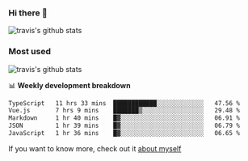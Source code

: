 ### Hi there 👋

<!--
**HondryTravis/HondryTravis** is a ✨ _special_ ✨ repository because its `README.md` (this file) appears on your GitHub profile.

Here are some ideas to get you started:

- 🔭 I’m currently working on ...
- 🌱 I’m currently learning ...
- 👯 I’m looking to collaborate on ...
- 🤔 I’m looking for help with ...
- 💬 Ask me about ...
- 📫 How to reach me: ...
- 😄 Pronouns: ...
- ⚡ Fun fact: ...
-->

![travis's github stats](https://github-readme-stats.vercel.app/api?username=HondryTravis&hide=stars)
### Most used
![travis's github stats](https://github-readme-stats.anuraghazra1.vercel.app/api/top-langs/?username=HondryTravis&layout=compact&hide_title=true)

📊 **Weekly development breakdown**

<!--START_SECTION:waka-->

```txt
TypeScript   11 hrs 33 mins  ████████████░░░░░░░░░░░░░   47.56 %
Vue.js       7 hrs 9 mins    ███████▒░░░░░░░░░░░░░░░░░   29.48 %
Markdown     1 hr 40 mins    █▓░░░░░░░░░░░░░░░░░░░░░░░   06.91 %
JSON         1 hr 39 mins    █▓░░░░░░░░░░░░░░░░░░░░░░░   06.79 %
JavaScript   1 hr 36 mins    █▓░░░░░░░░░░░░░░░░░░░░░░░   06.65 %
```

<!--END_SECTION:waka-->

If you want to know more, check out it [about myself](https://hondrytravis.github.io/)
